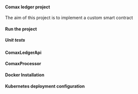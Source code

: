 #### Comax ledger project
The aim of this project is to implement a custom smart contract

#### Run the project

##### Unit tests

#### ComaxLedgerApi

#### ComaxProcessor


#### Docker Installation 

#### Kubernetes deployment configuration

